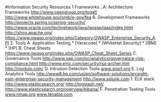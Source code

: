 #Information Security Resources
1 Frameworks
..A: Architecture Frameworks
		http://www.opengroup.org/togaf/
		http://www.whitehouse.gov/omb/e-gov/fea
	B.  Development Frameworks
		http://projects.spring.io/spring-security/
		http://www.oracle.com/technetwork/java/javase/jaas/index.html
		http://shiro.apache.org/
		https://www.owasp.org/index.php/Category:OWASP_Enterprise_Security_API
2.  Tools
	A.  Application Testing
		* [Veracode]
		* [WhiteHat Security]
		* [IBM]
		* [HP]
	B.  Cheat Sheets
		https://www.owasp.org/index.php/OWASP_Cheat_Sheet_Series
	C.  Governance Tools
		http://www.sap.com/pc/analytics/governance-risk-compliance.html
		http://www.emc.com/security/rsa-archer.htm
		http://modulo.com/
	D.  Intrusion Detection Tools
		www.snort.org
	E.  Log Analytics Tools
		http://www8.hp.com/us/en/software-solutions/arcsight-esm-enterprise-security-management
		http://www.splunk.com
		1.  ELK stack
		http://www.elasticsearch.org/
		http://logstash.net/
		http://www.elasticsearch.org/overview/kibana/ 
	F.  Penetration Testing Tools
		www.nmap.org
		www.tenable.com
